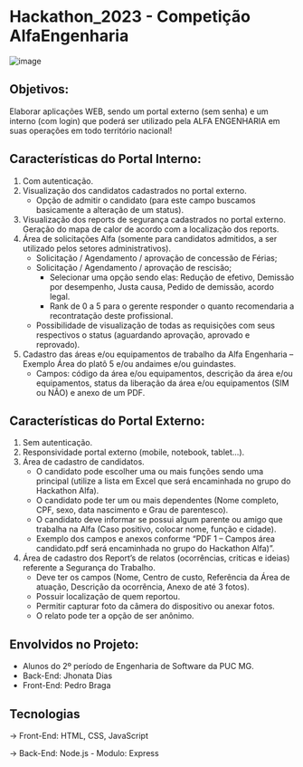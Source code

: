# Hackathon_2023 -  Competição AlfaEngenharia 

![image](https://github.com/bragap/hackathon2023/assets/130567453/607af40c-61ef-40e7-ab86-e61522f2b677)

## Objetivos:
Elaborar aplicações WEB, sendo um portal externo (sem senha) e um interno (com login) que poderá ser utilizado pela ALFA ENGENHARIA em suas operações em todo território nacional!

## Características do Portal Interno:
1. Com autenticação.
2.  Visualização dos candidatos cadastrados no portal externo.
	- Opção de admitir o candidato (para este campo buscamos basicamente a alteração de um status).
3.  Visualização dos reports de segurança cadastrados no portal externo. 
         Geração do mapa de calor de acordo com a localização dos reports.
4.  Área de solicitações Alfa (somente para candidatos admitidos, a ser utilizado pelos setores administrativos).
	- Solicitação / Agendamento / aprovação de concessão de Férias;
	- Solicitação / Agendamento / aprovação de rescisão;
	  - Selecionar uma opção sendo elas: Redução de efetivo, Demissão por desempenho, Justa causa, Pedido de demissão, acordo legal. 
	  -  Rank de 0 a 5 para o gerente responder o quanto recomendaria a recontratação deste profissional. 
	- Possibilidade de visualização de todas as requisições com seus respectivos o status (aguardando aprovação, aprovado e reprovado).
5.  Cadastro das áreas e/ou equipamentos de trabalho da Alfa Engenharia – Exemplo Área do platô 5 e/ou andaimes e/ou guindastes.  
	  - Campos: código da área e/ou equipamentos, descrição da área e/ou equipamentos, status da liberação da área e/ou equipamentos  (SIM ou NÃO) e anexo de um PDF.

## Características do Portal Externo:
1. Sem autenticação.
2. Responsividade portal externo (mobile, notebook, tablet...).
3. Área de cadastro de candidatos.
	- O candidato pode escolher uma ou mais funções sendo uma principal (utilize a lista em Excel que será encaminhada no grupo do 	Hackathon Alfa).
	- O candidato pode ter um ou mais dependentes (Nome completo, CPF, sexo, data nascimento e Grau de parentesco).
	- O candidato deve informar se possui algum parente ou amigo que trabalha na Alfa (Caso positivo, colocar nome, função e 	cidade).
	- Exemplo dos campos e anexos conforme “PDF 1 – Campos área candidato.pdf será encaminhada no grupo do 	Hackathon Alfa)”.
4. Área de cadastro dos Report’s de relatos (ocorrências, criticas e ideias) referente a Segurança do Trabalho.
	- Deve ter os campos (Nome, Centro de custo, Referência da Área de atuação, Descrição da ocorrência, Anexo de até 3 fotos).
	- Possuir localização de quem reportou.
	- Permitir capturar foto da câmera do dispositivo ou anexar fotos.
	- O relato pode ter a opção de ser anônimo. 

## Envolvidos no Projeto: 
- Alunos do 2º período de Engenharia de Software da PUC MG.
- Back-End: Jhonata Dias
- Front-End: Pedro Braga
 
## Tecnologias
-> Front-End: HTML, CSS, JavaScript

-> Back-End: Node.js - Modulo: Express
